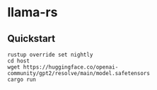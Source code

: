 # llama-rs

## Quickstart
```shell
rustup override set nightly
cd host
wget https://huggingface.co/openai-community/gpt2/resolve/main/model.safetensors
cargo run
```
